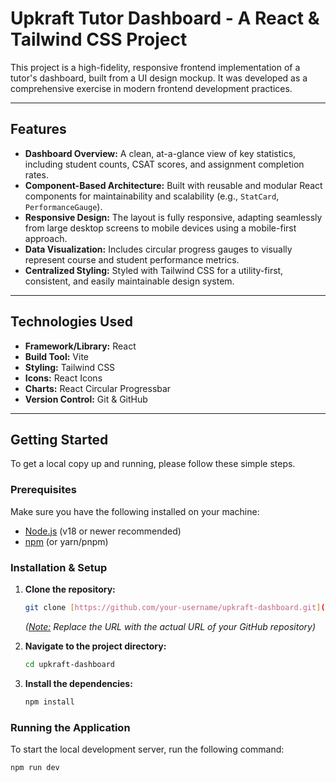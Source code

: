 # Upkraft Tutor Dashboard - A React & Tailwind CSS Project

This project is a high-fidelity, responsive frontend implementation of a tutor's dashboard, built from a UI design mockup. It was developed as a comprehensive exercise in modern frontend development practices.

---

## Features

-   **Dashboard Overview:** A clean, at-a-glance view of key statistics, including student counts, CSAT scores, and assignment completion rates.
-   **Component-Based Architecture:** Built with reusable and modular React components for maintainability and scalability (e.g., `StatCard`, `PerformanceGauge`).
-   **Responsive Design:** The layout is fully responsive, adapting seamlessly from large desktop screens to mobile devices using a mobile-first approach.
-   **Data Visualization:** Includes circular progress gauges to visually represent course and student performance metrics.
-   **Centralized Styling:** Styled with Tailwind CSS for a utility-first, consistent, and easily maintainable design system.

---

## Technologies Used

-   **Framework/Library:** React
-   **Build Tool:** Vite
-   **Styling:** Tailwind CSS
-   **Icons:** React Icons
-   **Charts:** React Circular Progressbar
-   **Version Control:** Git & GitHub

---

## Getting Started

To get a local copy up and running, please follow these simple steps.

### Prerequisites

Make sure you have the following installed on your machine:
-   [Node.js](https://nodejs.org/) (v18 or newer recommended)
-   [npm](https://www.npmjs.com/) (or yarn/pnpm)

### Installation & Setup

1.  **Clone the repository:**
    ```sh
    git clone [https://github.com/your-username/upkraft-dashboard.git](https://github.com/your-username/upkraft-dashboard.git)
    ```
    *(<ins>Note:</ins> Replace the URL with the actual URL of your GitHub repository)*

2.  **Navigate to the project directory:**
    ```sh
    cd upkraft-dashboard
    ```

3.  **Install the dependencies:**
    ```sh
    npm install
    ```

### Running the Application

To start the local development server, run the following command:

```sh
npm run dev
